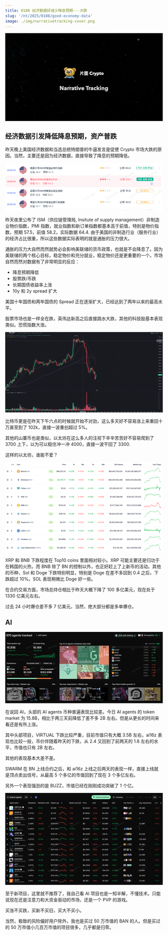 ```yaml
---
title: 0108 经济数据好减少降息预期---大跌
slug: '/nt/2025/0108/good-economy-data'
image: ./img/narrativetracking-cover.png
---
```


![Narrative Tracking](./img/narrativetracking-cover.png "Narrative Tracking")

## 经济数据引发降低降息预期，资产普跌

昨天晚上美国经济数据和当选总统特朗普的牛逼发言是促使 Crypto 市场大跌的原因。当然，主要还是因为经济数据，直接导致了降息的预期降低。

![ism_data](./img/ism0107.png)

昨天夜里公布了 ISM（供应链管理局, Insitute of supply management）非制造业物价指数，PMI 指数，就业指数和新订单指数都基本高于前值，特别是物价指数，预期 57.5，前值 58.2，实际数据 64.4. 由于美国的非制造行业（服务行业）的经济占比很重，所以这些数据实际表明的就是通胀的压力很大。

通胀的压力大自然而然就势必会影响美联储的货币政策，也就是不会降息了。因为美联储的两个核心目标，稳定物价和充分就业，稳定物价还是更重要的一个。市场自然而然对数据有了非常明显的反应：

- 降息预期降低
- 股票跌/币跌
- 长期国债收益率上涨
- 10y 和 2y spread 扩大

美国十年国债和两年国债的 Spread 正在逐渐扩大，已经达到了两年以来的最高水平。

股票市场也是一样全在跌，英伟达新高之后直接跳水大跌，其他的科技股基本表现类似。恐慌指数大涨。

![btc price](img/btc0108.png)

比特币更是在昨天下午六点的时候就开始不对劲，这么多天好不容易涨上来重回十万甚至到了 102k，直接一波重创超过 5%。

其他的山寨币也是类似，以太坊在这么多人的注视下辛辛苦苦好不容易爬到了 3700 上下，以为可以稳住冲一冲 4000，直接一波干回了 3300.

这样的以太坊，谁能不爱？

![top 10 coins](img/top10coins0108.png)

XRP 和 BNB 下跌程度在 Top10 coins 里面相对较小。XRP 可能主要还是归功于在韩国的火热，而 BNB 除了 BN 的控制以外，也正好赶上了上新币的活动。其他的币种，Sol 和 Doge 下跌特别明显，特别是 Doge 在差不多回到 0.4 之后，下跌超过 10%。SOL 表现稍微比 Doge 好一些。

在合约交易方面，市场总持仓相比于昨天大概下降了 100 多亿美元，现在处于 1330 亿美元左右。

过去 24 小时爆仓差不多 7 亿美元，当然，绝大部分都是多单爆仓。


## AI

![ai coins](img/ai0108.png)


在说回 AI，头部的 AI agents 币种普遍表现比较差。今日 AI agents 的 token market 为 15.8B，相比于两三天前降低了差不多 2B 左右。但是从更长的时间来看还是有所上涨。

其中头部项目，VIRTUAL 下跌比较严重，目前市值只有大概 3.5B 左右，ai16z 表现也比较一般，币价伴随着昨天的下跌，从 2.4 又回到了前两天的 1.8 左右的水平，市值也只有 2B 左右。

其他的表现基本大差不差。

SWARM 在 BN 上线合约之后，和 ai16z 上线之后两天的表现一样，直接上线就是顶点卖出信号，从最高 5 个多亿的市值回到了现在 3 个多亿左右。

另外一个表现强劲的是 BUZZ，市值已经在刚刚成功突破了 1 个亿。

![alt text](img/aitopcoins0108.png)

至于新项目，这里就不推荐了，我自己看 AI 项目也是一知半解，不懂技术。只能说现在还是注意力和大资金驱动的市场，还是一个 PVP 的游戏。

买涨不买跌，买新不买旧，买大不买小。

当然，极致的风险偏好用户除外，我也是买过 50 万市值的 BAN 的人。但是买过的 50 万市值小几百万市值的项目很多，几乎都是归零。